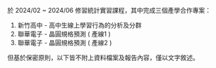 於 2024/02 ~ 2024/06 修習統計實習課程，其中完成三個產學合作專案：
1. 新竹高中 - 高中生線上學習行為的分析及分群
2. 聯華電子 - 晶圓規格預測 ( 產線1 )
3. 聯華電子 - 晶圓規格預測 ( 產線2 )

但基於保密原則，以下皆不附上資料檔案及報告內容，僅以文字敘述。
